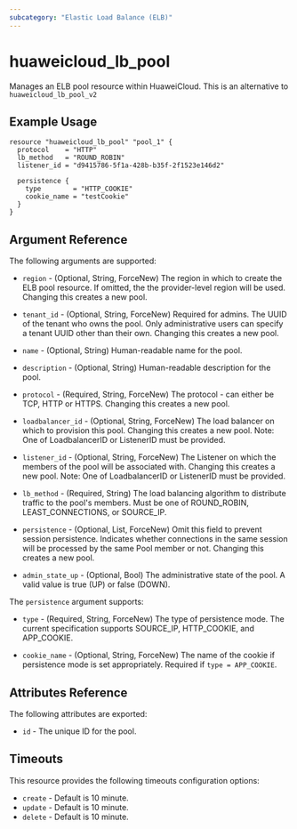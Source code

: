 ```yaml
---
subcategory: "Elastic Load Balance (ELB)"
---
```


# huaweicloud\_lb\_pool

Manages an ELB pool resource within HuaweiCloud.
This is an alternative to `huaweicloud_lb_pool_v2`

## Example Usage

```hcl
resource "huaweicloud_lb_pool" "pool_1" {
  protocol    = "HTTP"
  lb_method   = "ROUND_ROBIN"
  listener_id = "d9415786-5f1a-428b-b35f-2f1523e146d2"

  persistence {
    type        = "HTTP_COOKIE"
    cookie_name = "testCookie"
  }
}
```

## Argument Reference

The following arguments are supported:

* `region` - (Optional, String, ForceNew) The region in which to create the ELB pool resource.
    If omitted, the the provider-level region will be used.
    Changing this creates a new pool.

* `tenant_id` - (Optional, String, ForceNew) Required for admins. The UUID of the tenant who owns
    the pool.  Only administrative users can specify a tenant UUID
    other than their own. Changing this creates a new pool.

* `name` - (Optional, String) Human-readable name for the pool.

* `description` - (Optional, String) Human-readable description for the pool.

* `protocol` - (Required, String, ForceNew) The protocol - can either be TCP, HTTP or HTTPS.
    Changing this creates a new pool.

* `loadbalancer_id` - (Optional, String, ForceNew) The load balancer on which to provision this
    pool. Changing this creates a new pool.
    Note:  One of LoadbalancerID or ListenerID must be provided.

* `listener_id` - (Optional, String, ForceNew) The Listener on which the members of the pool
    will be associated with. Changing this creates a new pool.
	Note:  One of LoadbalancerID or ListenerID must be provided.

* `lb_method` - (Required, String) The load balancing algorithm to
    distribute traffic to the pool's members. Must be one of
    ROUND_ROBIN, LEAST_CONNECTIONS, or SOURCE_IP.

* `persistence` - (Optional, List, ForceNew) Omit this field to prevent session persistence.  Indicates
    whether connections in the same session will be processed by the same Pool
    member or not. Changing this creates a new pool.

* `admin_state_up` - (Optional, Bool) The administrative state of the pool.
    A valid value is true (UP) or false (DOWN).

The `persistence` argument supports:

* `type` - (Required, String, ForceNew) The type of persistence mode. The current specification
    supports SOURCE_IP, HTTP_COOKIE, and APP_COOKIE.

* `cookie_name` - (Optional, String, ForceNew) The name of the cookie if persistence mode is set
    appropriately. Required if `type = APP_COOKIE`.

## Attributes Reference

The following attributes are exported:

* `id` - The unique ID for the pool.

## Timeouts
This resource provides the following timeouts configuration options:
- `create` - Default is 10 minute.
- `update` - Default is 10 minute.
- `delete` - Default is 10 minute.


